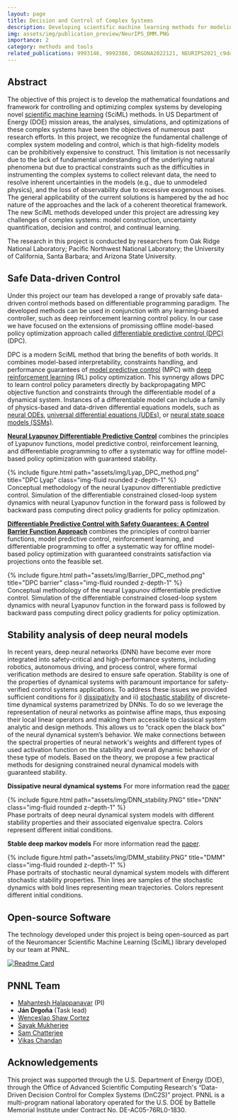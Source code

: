 ```yaml
---
layout: page
title: Decision and Control of Complex Systems 
description: Developing scientific machine learning methods for modeling and control of complex systems.
img: assets/img/publication_preview/NeurIPS_DMM.PNG
importance: 2
category: methods and tools
related_publications: 9993146, 9992386, DRGONA2022121, NEURIPS2021_c9dd73f5, AutoNF_2023, ns2023extreme, wang2023semisupervised, 9809789
---
```




## Abstract 
The objective of this project is to develop the mathematical foundations and framework for
controlling and optimizing complex systems by developing novel 
[scientific machine learning](https://sites.brown.edu/bergen-lab/research/what-is-sciml/) (SciML) methods. 
In US Department of Energy (DOE) mission areas, the analyses, simulations, and
optimizations of these complex systems have been the objectives of numerous past research efforts.
In this project, we recognize the fundamental challenge of complex system modeling and control,
which is that high-fidelity models can be prohibitively expensive to construct. 
This limitation is not necessarily due to the lack of fundamental understanding of the underlying natural
phenomena but due to practical constraints such as the difficulties in instrumenting the complex
systems to collect relevant data, the need to resolve inherent uncertainties in the models (e.g., due
to unmodeled physics), and the loss of observability due to excessive exogenous noises. The general
applicability of the current solutions is hampered by the ad hoc nature of the approaches and the
lack of a coherent theoretical framework.
The new SciML methods developed under this project are adressing key challenges of complex systems: 
model construction, uncertainty quantification, decision and control,
and continual learning. 

The research in this project is conducted by researchers from Oak Ridge National Laboratory; 
Pacific Northwest National Laboratory; the University of California, Santa Barbara; and
Arizona State University. 


## Safe Data-driven Control

Under this project our team has developed a range of provably safe data-driven control methods
based on differentiable programming paradigm. 
The developed methods can be used in conjunction with any learning-based controller, 
such as deep reinforcement learning control policy.
In our case we have focused on the extensions of promissing offline model-based 
policy optimization approach called 
[differentiable predictive control (DPC)](https://www.sciencedirect.com/science/article/pii/S0959152422000981) (DPC).

DPC is a modern SciML method that bring the benefits of both worlds.
It combines model-based interpretability, constraints handling, and performance guarantees of 
[model predictive control](https://en.wikipedia.org/wiki/Model_predictive_control) (MPC)
with [deep reinforcement learning](https://en.wikipedia.org/wiki/Deep_reinforcement_learning) 
(RL) policy optimization.
This synnergy allows DPC to learn control policy parameters directly by
backpropagating MPC objective function and constraints through the differentiable
 model of a dynamical system. Instances of a differentiable model can include 
a family of physics-based and data-driven 
differential equations models, such as  [neural ODEs](https://arxiv.org/abs/1806.07366), 
[universal differential equations (UDEs)](https://arxiv.org/abs/2001.04385), 
or [neural state space models (SSMs)](https://ieeexplore.ieee.org/abstract/document/9482930).



[**Neural Lyapunov Differentiable Predictive Control**](https://ieeexplore.ieee.org/abstract/document/9992386) 
combines the principles of Lyapunov functions, model predictive control, 
reinforcement learning, and differentiable programming to offer a 
systematic way for offline model-based policy 
optimization with guaranteed stability.


<div class="row">
    <div class="col-sm mt-3 mt-md-0">
        {% include figure.html path="assets/img/Lyap_DPC_method.png" title="DPC Lyap" class="img-fluid rounded z-depth-1" %}
    </div>
</div>
<div class="caption">
    Conceptual methodology of the neural Lyapunov differentiable predictive control. 
Simulation of the differentiable constrained closed-loop system dynamics with neural Lyapunov function 
in the forward pass is followed by backward pass computing direct policy gradients for policy optimization.
</div>


[**Differentiable Predictive Control with Safety Guarantees: A Control Barrier Function Approach**](https://ieeexplore.ieee.org/abstract/document/9993146) 
combines the principles of control barrier functions, model predictive control, 
reinforcement learning, and differentiable programming to offer a 
systematic way for offline model-based policy 
optimization with guaranteed constraints satisfaction via projections onto the feasible set.


<div class="row">
    <div class="col-sm mt-3 mt-md-0">
        {% include figure.html path="assets/img/Barrier_DPC_method.png" title="DPC barrier" class="img-fluid rounded z-depth-1" %}
    </div>
</div>
<div class="caption">
    Conceptual methodology of the neural Lyapunov differentiable predictive control. 
Simulation of the differentiable constrained closed-loop system dynamics with neural Lyapunov function 
in the forward pass is followed by backward pass computing direct policy gradients for policy optimization.
</div>



## Stability analysis of deep neural models


In recent years, deep neural networks (DNN) have become
ever more integrated into safety-critical and high-performance
systems, including robotics, autonomous driving, and process control, where formal verification methods are desired
to ensure safe operation.
Stability is one of the properties of dynamical systems with paramount importance for
safety-verified control systems applications.
To address these issues we provided sufficient conditions for 
i) [dissipativity](https://ieeexplore.ieee.org/abstract/document/9809789) 
and ii) [stochastic stability](https://proceedings.neurips.cc/paper/2021/hash/c9dd73f5cb96486f5e1e0680e841a550-Abstract.html) 
of discrete-time dynamical systems  parametrized  by DNNs. 
To do so we leverage the representation of neural networks as pointwise affine maps, 
thus exposing their local linear operators and making them accessible to classical system analytic and design methods. 
This allows us to “crack open the black box” of the neural dynamical system’s behavior. 
We make connections between the spectral properties of neural network's weights and 
different types of used activation function on the stability and overall dynamic behavior of these type of models.
Based on the theory, we propose a few practical methods for designing constrained neural dynamical models with guaranteed stability. 

**Dissipative neural dynamical systems** 
For more information read the [paper](https://ieeexplore.ieee.org/abstract/document/9809789) 

<div class="row">
    <div class="col-sm mt-3 mt-md-0">
        {% include figure.html path="assets/img/DNN_stability.PNG" title="DNN" class="img-fluid rounded z-depth-1" %}
    </div>
</div>
<div class="caption">
Phase portraits of deep neural dynamical system models with different stability properties and their associated 
eigenvalue spectra.    Colors represent different initial conditions.
</div>

**Stable deep markov models** 
For more information read the [paper](https://proceedings.neurips.cc/paper/2021/hash/c9dd73f5cb96486f5e1e0680e841a550-Abstract.html).

<div class="row">
    <div class="col-sm mt-3 mt-md-0">
        {% include figure.html path="assets/img/DMM_stability.PNG" title="DMM" class="img-fluid rounded z-depth-1" %}
    </div>
</div>
<div class="caption">
Phase portraits of stochastic neural dynamical system models with different stochastic stability properties.
    Thin lines are samples of the stochastic
dynamics with bold lines representing mean trajectories. Colors represent different initial conditions.
</div>



## Open-source Software 

The technology developed under this project is being open-sourced 
as part of the Neuromancer Scientific Machine Learning (SciML) library developed by our team at PNNL.

[![Readme Card](https://github-readme-stats.vercel.app/api/pin/?username=pnnl&repo=neuromancer)](https://github.com/pnnl/neuromancer)


## PNNL Team
- [Mahantesh Halappanavar](https://www.pnnl.gov/people/mahantesh-halappanavar) (PI)
- **Ján Drgoňa** (Task lead)
- [Wenceslao Shaw Cortez](https://shawcortez.wordpress.com/)
- [Sayak Mukherjee](https://energyenvironment.pnnl.gov/staff/staff_info.asp?staff_num=3815)
- [Sam Chatterjee](https://www.pnnl.gov/people/sam-chatterjee)
- [Vikas Chandan](https://www.linkedin.com/in/vikas-chandan-a0624221/)


## Acknowledgements
This project was supported through the U.S. Department of Energy (DOE), 
through the Office of Advanced Scientific Computing Research's 
“Data-Driven Decision Control for Complex Systems (DnC2S)” project.
PNNL is a multi-program national laboratory operated for the U.S. DOE
by Battelle Memorial Institute under Contract No. DE-AC05-76RL0-1830.
